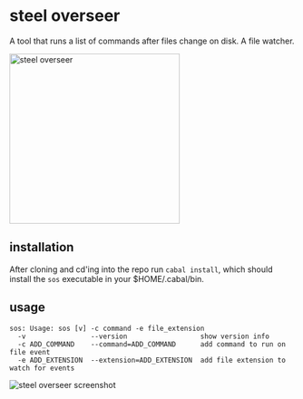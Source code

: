 steel overseer
==============
A tool that runs a list of commands after files change on disk. 
A file watcher.

<img src="https://raw.github.com/schell/steeloverseer/master/rsrc/pic.jpg" width="300" title="steel overseer" />

installation
------------
After cloning and cd'ing into the repo run ```cabal install```, which should install the ```sos``` executable in your $HOME/.cabal/bin.

usage
-----
    sos: Usage: sos [v] -c command -e file_extension
      -v                --version                  show version info
      -c ADD_COMMAND    --command=ADD_COMMAND      add command to run on file event
      -e ADD_EXTENSION  --extension=ADD_EXTENSION  add file extension to watch for events

<img src="https://raw.github.com/schell/steeloverseer/master/rsrc/screen.png" title="steel overseer screenshot" />

